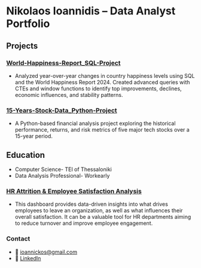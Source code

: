 # Nikolaos Ioannidis – Data Analyst Portfolio

## Projects

### [World-Happiness-Report_SQL-Project](https://github.com/nioannidis25/World-Happiness-Report_SQL-Project)
- Analyzed year-over-year changes in country happiness levels using SQL and the World Happiness Report 2024. Created advanced queries with CTEs and window functions to identify top improvements, declines, economic influences, and stability patterns.

### [15-Years-Stock-Data_Python-Project](https://github.com/nioannidis25/15-Years-Stock-Data_Python-Project)
- A Python-based financial analysis project exploring the historical performance, returns, and risk metrics of five major tech stocks over a 15-year period.

## Education
- Computer Science- TEI of Thessaloniki
- Data Analysis Professional- Workearly

### [HR Attrition & Employee Satisfaction Analysis](https://github.com/nioannidis25/HR-Attrition-Satisfaction-_Project)
- This dashboard provides data-driven insights into what drives employees to leave an organization, as well as what influences their overall satisfaction. It can be a valuable tool for HR departments aiming to reduce turnover and improve employee engagement.

### Contact
- 📧 ioannickos@gmail.com
- 💼 [LinkedIn](https://www.linkedin.com/in/ioannidis-nikos/)
